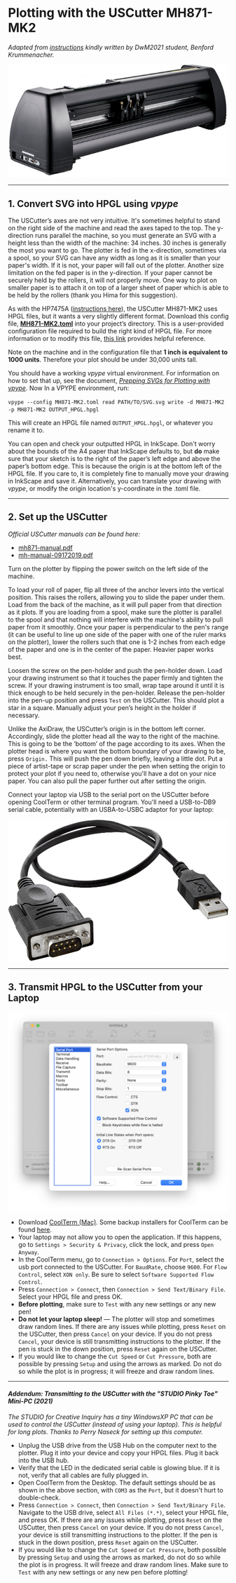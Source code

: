 # Plotting with the USCutter MH871-MK2

*Adapted from [instructions](https://github.com/benfordslaw/uscutter-MH871-MK2-plotting/tree/main) kindly written by DwM2021 student, Benford Krummenacher.*

![mh871-mk2-image.jpg](mh871-mk2-image.jpg)

---

## 1. Convert SVG into HPGL using *vpype*

The USCutter’s axes are not very intuitive. It's sometimes helpful to stand on the right side of the machine and read the axes taped to the top. The y-direction runs parallel the machine, so you must generate an SVG with a height less than the width of the machine: 34 inches. 30 inches is generally the most you want to go. The plotter is fed in the x-direction, sometimes via a spool, so your SVG can have any width as long as it is smaller than your paper's width. If it is not, your paper will fall out of the plotter. Another size limitation on the fed paper is in the y-direction. If your paper cannot be securely held by the rollers, it will not properly move. One way to plot on smaller paper is to attach it on top of a larger sheet of paper which is able to be held by the rollers (thank you Hima for this suggestion).

As with the HP7475A ([instructions here](../hp7475a/README.md)), the USCutter MH871-MK2 uses HPGL files, but it wants a very slightly different format. Download this config file, [**MH871-MK2.toml**](MH871-MK2.toml) into your project’s directory. This is a user-provided configuration file required to build the right kind of HPGL file. For more information or to modify this file, [this link](https://vpype.readthedocs.io/en/latest/cookbook.html#faq-custom-hpgl-config) provides helpful reference.

Note on the machine and in the configuration file that **1 inch is equivalent to 1000 units**. Therefore your plot should be under 30,000 units tall.

You should have a working *vpype* virtual environment. For information on how to set that up, see the document, [*Prepping SVGs for Plotting with vpype*](../../generating_svg/vpype_svg_prep/README.md). Now In a VPYPE environment, run:

`vpype --config MH871-MK2.toml read PATH/TO/SVG.svg write -d MH871-MK2 -p MH871-MK2 OUTPUT_HPGL.hpgl`

This will create an HPGL file named `OUTPUT_HPGL.hpgl`, or whatever you rename it to.

You can open and check your outputted HPGL in InkScape. Don't worry about the bounds of the A4 paper that InkScape defaults to, but **do** make sure that your sketch is to the right of the paper’s left edge and above the paper’s bottom edge. This is because the origin is at the bottom left of the HPGL file. If you care to, it is completely fine to manually move your drawing in InkScape and save it. Alternatively, you can translate your drawing with *vpype*, or modify the origin location's y-coordinate in the .toml file.

---

## 2. Set up the USCutter

*Official USCutter manuals can be found here:*

* [mh871-manual.pdf](mh871-manual.pdf)
* [mh-manual-09172019.pdf](mh-manual-09172019.pdf)

Turn on the plotter by flipping the power switch on the left side of the machine. 

To load your roll of paper, flip all three of the anchor levers into the vertical position. This raises the rollers, allowing you to slide the paper under them. Load from the back of the machine, as it will pull paper from that direction as it plots. If you are loading from a spool, make sure the plotter is parallel to the spool and that nothing will interfere with the machine's ability to pull paper from it smoothly. Once your paper is perpendicular to the pen's range (it can be useful to line up one side of the paper with one of the ruler marks on the plotter), lower the rollers such that one is 1-2 inches from each edge of the paper and one is in the center of the paper. Heavier paper works best.

Loosen the screw on the pen-holder and push the pen-holder down. Load your drawing instrument so that it touches the paper firmly and tighten the screw. If your drawing instrument is too small, wrap tape around it until it is thick enough to be held securely in the pen-holder. Release the pen-holder into the pen-up position and press `Test` on the USCutter. This should plot a star in a square. Manually adjust your pen’s height in the holder if necessary. 

Unlike the AxiDraw, the USCutter’s origin is in the bottom left corner. Accordingly, slide the plotter head all the way to the right of the machine. This is going to be the ‘bottom’ of the page according to its axes. When the plotter head is where you want the bottom boundary of your drawing to be, press `Origin.` This will push the pen down briefly, leaving a little dot. Put a piece of artist-tape or scrap paper under the pen when setting the origin to protect your plot if you need to, otherwise you'll have a dot on your nice paper. You can also pull the paper further out after setting the origin.

Connect your laptop via USB to the serial port on the USCutter before opening CoolTerm or other terminal program. You'll need a USB-to-DB9 serial cable, potentially with an USBA-to-USBC adaptor for your laptop: 

![usb-to-db9-serial-cable.jpg](usb-to-db9-serial-cable.jpg)

---

## 3. Transmit HPGL to the USCutter from your Laptop

![mh871-coolterm-screenshot.png](mh871-coolterm-screenshot.png)

* Download [CoolTerm (Mac)](https://www.freeware.the-meiers.org/). Some backup installers for CoolTerm can be found [here](../hp7475a/tools/).
* Your laptop may not allow you to open the application. If this happens, go to `Settings > Security & Privacy`, click the lock, and press `Open Anyway`.
* In the CoolTerm menu, go to `Connection > Options`. For `Port`, select the usb port connected to the USCutter. For `BaudRate`, choose `9600`. For `Flow Control`, select `XON only`. Be sure to select `Software Supported Flow Control`.
* Press `Connection > Connect`, then `Connection > Send Text/Binary File`. Select your HPGL file and press OK. 
* **Before plotting**, make sure to `Test` with any new settings or any new pen!
* **Do not let your laptop sleep!** — The plotter will stop and sometimes draw random lines. If there are any issues while plotting, press `Reset` on the USCutter, then press `Cancel` on your device. If you do not press `Cancel`, your device is still transmitting instructions to the plotter. If the pen is stuck in the down position, press `Reset` again on the USCutter.
* If you would like to change the `Cut Speed` or `Cut Pressure`, both are possible by pressing `Setup` and using the arrows as marked. Do not do so while the plot is in progress; it will freeze and draw random lines.

---

#### *Addendum: Transmitting to the USCutter with the "STUDIO Pinky Toe" Mini-PC (2021)*

*The STUDIO for Creative Inquiry has a tiny WindowsXP PC that can be used to control the USCutter (instead of using your laptop). This is helpful for long plots. Thanks to Perry Naseck for setting up this computer.*

* Unplug the USB drive from the USB Hub on the computer next to the plotter. Plug it into your device and copy your HPGL files. Plug it back into the USB hub.
* Verify that the LED in the dedicated serial cable is glowing blue. If it is not, verify that all cables are fully plugged in.
* Open CoolTerm from the Desktop. The default settings should be as shown in the above section, with `COM3` as the `Port`, but it doesn't hurt to double-check. 
* Press `Connection > Connect`, then `Connection > Send Text/Binary File`. Navigate to the USB drive, select `All Files (*.*)`, select your HPGL file, and press OK. If there are any issues while plotting, press `Reset` on the USCutter, then press `Cancel` on your device. If you do not press `Cancel`, your device is still transmitting instructions to the plotter. If the pen is stuck in the down position, press `Reset` again on the USCutter.
* If you would like to change the `Cut Speed` or `Cut Pressure`, both possible by pressing `Setup` and using the arrows as marked, do not do so while the plot is in progress. It will freeze and draw random lines. Make sure to `Test` with any new settings or any new pen before plotting!
